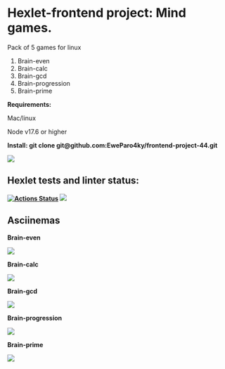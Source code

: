<h1>Hexlet-frontend project: Mind games.</h1>
<p> Pack of 5 games for linux</p>
<ol><li>Brain-even</li>
  <li>Brain-calc</li>
  <li>Brain-gcd</li>
  <li>Brain-progression</li>
  <li>Brain-prime</li>
</ol>
<p><b> Requirements:</b><p>Mac/linux</p><p> Node v17.6 or higher</p></p>
<p><b>Install: git clone git@github.com:EweParo4ky/frontend-project-44.git</p>
<a href="https://asciinema.org/a/jQvOOEDnwqd4dYllNHwDp1YUQ" target="_blank"><img src="https://asciinema.org/a/jQvOOEDnwqd4dYllNHwDp1YUQ.svg" /></a>
<h2>Hexlet tests and linter status:</h2>

[![Actions Status](https://github.com/EweParo4ky/frontend-project-44/workflows/hexlet-check/badge.svg)](https://github.com/EweParo4ky/frontend-project-44/actions)
<a href="https://codeclimate.com/github/EweParo4ky/frontend-project-44/maintainability"><img src="https://api.codeclimate.com/v1/badges/7c314e2b46d5213b9f0f/maintainability" /></a>
<h2>Asciinemas</h2>
<p><b>Brain-even</p>
<a href="https://asciinema.org/a/dErsx96m2mNC8R5SqPXzKLh4m" target="_blank"><img src="https://asciinema.org/a/dErsx96m2mNC8R5SqPXzKLh4m.svg" /></a>
<p><b>Brain-calc</p>
<a href="https://asciinema.org/a/iawUvzO0kVpHcyKXlPUVhT5XA" target="_blank"><img src="https://asciinema.org/a/iawUvzO0kVpHcyKXlPUVhT5XA.svg" /></a>
<p><b>Brain-gcd</p>
<a href="https://asciinema.org/a/XiLWowAGaI8Utzi95waEg0gOx" target="_blank"><img src="https://asciinema.org/a/XiLWowAGaI8Utzi95waEg0gOx.svg" /></a>
<p><b>Brain-progression</p>
<a href="https://asciinema.org/a/Qr3J4GtFnAZGx5DK5xYZU0MAH" target="_blank"><img src="https://asciinema.org/a/Qr3J4GtFnAZGx5DK5xYZU0MAH.svg" /></a>
<p><b>Brain-prime</p>
<a href="https://asciinema.org/a/1vxOqrCVOxSy3AwNX8lgcb7iu" target="_blank"><img src="https://asciinema.org/a/1vxOqrCVOxSy3AwNX8lgcb7iu.svg" /></a>
